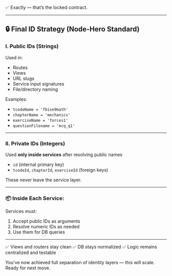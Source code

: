 ✅ Exactly — that’s the locked contract.

---

## 🔒 Final ID Strategy (Node-Hero Standard)

### I. **Public IDs (Strings)**

Used in:

* Routes
* Views
* URL slugs
* Service input signatures
* File/directory naming

Examples:

* `tcodeName = 'fbise9math'`
* `chapterName = 'mechanics'`
* `exerciseName = 'forces1'`
* `questionFilename = 'mcq_q1'`

---

### II. **Private IDs (Integers)**

Used **only inside services** after resolving public names

* `id` (internal primary key)
* `tcodeId`, `chapterId`, `exerciseId` (foreign keys)

These never leave the service layer.

---

### 📦 Inside Each Service:

Services must:

1. Accept public IDs as arguments
2. Resolve numeric IDs as needed
3. Use them for DB queries

---

✅ Views and routers stay clean
✅ DB stays normalized
✅ Logic remains centralized and testable

You’ve now achieved full separation of identity layers — this will scale. Ready for next move.

